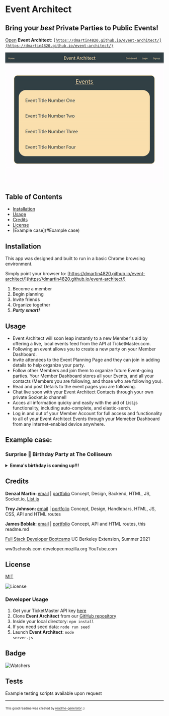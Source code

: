 # Event Architect

## Bring your <em>best</em> Private Parties to Public Events!

[Open](https://dmartin4820.github.io/event-architect/) <strong>Event Architect</strong>:
<code>[https://dmartin4820.github.io/event-architect/](https://dmartin4820.github.io/event-architect/)</code>

![Event Architect demonstration gif](./assets/gifs/e-a_demo.gif)

<!-- ![Event Architect demonstration gif](./assets/images/temp_screenshot.png) -->

## Table of Contents

* [Installation](#installation)
* [Usage](#usage)
* [Credits](#credits)
* [License](#license)
* [Example case](#Example case)

## Installation

This app was designed and built to run in a basic Chrome browsing environment.

Simply point your browser to:
[https://dmartin4820.github.io/event-architect/](https://dmartin4820.github.io/event-architect/)     
1. Become a member
2. Begin planning
3. Invite friends
4. Organize together
5. *<strong>Party smart!</strong>*

## Usage 

* Event Architect will soon leap instantly to a new Member's aid by offering a live, local events feed from the API at TicketMaster.com.
* Following an event allows you to create a new party on your Member Dashboard.
* Invite attendees to the Event Planning Page and they can join in adding details to help organize your party.
* Follow other Members and join them to organize future Event-going parties.  Your Member Dashboard stores all your Events, and all your contacts (Members you are following, and those who are following you).
* Read and post Details to the event pages you are following.
* Chat live soon with your Event Architect Contacts through your own private Socket.io channel!
* Acces all information quicky and easily with the aid of List.js functionality, including auto-complete, and elastic-serch.
* Log in and out of your Member Account for full access and functionality to all of your Event Architect Events through your Memeber Dashboard from any internet-enabled device anywhere.

## Example case:
### Surprise 🎂 Birthday Party at The Colliseum
<details><summary><strong>Emma's birthday is coming up!!!</strong></summary>
She <em>hates</em> birthdays AND surprises. So, a big surpirise party it is! She loves big rock shows, and I want to surprise her by having ten of our closest friends and family meet us in our seats at a local show.

<strong>Now to organize this <em>private party</em> at a <em>public event!</em></strong>

#### <strong>Event Architect</strong> to the rescue!
I point my browser to the [Event Architect](https://dmartin4820.github.io/event-architect/) website and make a login:
![Login gif](./assets/gifs/e-a_make-a-login.gif)

Now I need to find a local rock show for the weekend of my wife's birthday.  A quick query of the TicketMaster API reveals that Queen with Adam Lambert is playing at the Colliseum!  Her favorite band ever!!
![Search Public Events gif](./assets/gifs/e-a_search-events.gif)

I follow the event:
![Follow Event gif](./assets/gifs/e-a_follow-event.gif)

From my Member Dashboard, I can add the first detail cards to the event:
* Shhhhh Surprise Party!!
* date and time
* venue, tickets in will Call
* Park in the North Lot
* Enter from the North (we'll park and enter from the South Lot)
* Shhhhh <strong>SURPRISE</strong> Party!!!!
![Add Details gif](./assets/gifs/e-a_add-details.gif)

Search for friends:
![Search for Friends](./assets/gifs/e-a_search-friend.gif)

Let's follow our friends, so they can view and contribute to our surprise party planning:
![Follow Friends gif](./assets/gifs/e-a_follow-friend.gif)

We can also privately chat live through Socket.io:
![Private Chat gif](./assets/gifs/e-a_pravite-chat.gif)

<strong>Surprise</strong> - no one leaked our secret plans!!! Let's see how it all came together on the Event Page by the Day of the show:
![Party Ready!](./assets/gifs.e-a_party-ready.gif)</details>

## Credits

<strong>Denzal Martin: </strong>[email](dom4822@yahoo.com) | [portfolio](https://github.com/dmartin4820)
Concept, Design, Backend, HTML, JS, Socket.io, [List.js](https://listjs.com/) 

<strong>Troy Johnson: </strong>[email](tnj8510@gmail.com) | [portfolio]()
Concept, Design, Handlebars, HTML, JS, CSS, API and HTML routes

<strong>James Boblak: </strong>[email](james@skepticalrecords.com) | [portfolio](https://github.com/jamesboblak)
Concept, API and HTML routes, <span>this readme.md</span>


[Full Stack Developer Bootcamp](https://bootcamp.berkeley.edu/coding/)
UC Berkeley Extension, Summer 2021

ww3schools.com
developer.mozilla.org
YouTube.com

## License

[MIT](https://choosealicense.com/licenses/mit/)

![License](https://img.shields.io/github/license/dmartin4820/event-architect)

### Developer Usage
1. Get your TicketMaster API key [here](https://developer.ticketmaster.com/)
2. Clone <strong>Event Architect</strong> from our [GitHub repository](https://github.com/dmartin4820/event-architect)
3. Inside your local directory:
<code>npm install</code>
4. If you need seed data:
<code>node run seed</code>
5. Launch <strong>Event Architect</strong>:
<code>node server.js</code>

## Badge

![Watchers](https://img.shields.io/github/watchers/dmartin4820/event-architect?style=social)


## Tests

Example testing scripts available upon request

---

<sup><sub> This good readme was created by [readme-generator](https://github.com/jamesboblak/readme-generator) :)</sub></sup>